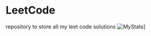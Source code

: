# LeetCode
repository to store all my leet code solutions
![MyStats](https://leetcode-stats-six.vercel.app/api?username=gmtejar)]
